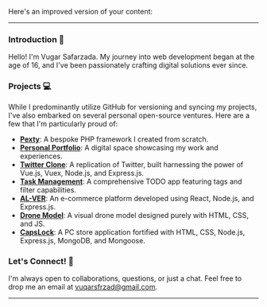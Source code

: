 Here's an improved version of your content:

---

### Introduction 🚀
Hello! I'm Vugar Safarzada. My journey into web development began at the age of 16, and I've been passionately crafting digital solutions ever since.

### Projects 💻
While I predominantly utilize GitHub for versioning and syncing my projects, I've also embarked on several personal open-source ventures. Here are a few that I'm particularly proud of:

- **[Pexty](https://github.com/vugarsafarzada/php_framework)**: A bespoke PHP framework I created from scratch.
- **[Personal Portfolio](https://github.com/vugarsafarzada/vugarsafarzada.repo)**: A digital space showcasing my work and experiences.
- **[Twitter Clone](https://github.com/vugarsafarzada/twitter-clone)**: A replication of Twitter, built harnessing the power of Vue.js, Vuex, Node.js, and Express.js.
- **[Task Management](https://github.com/vugarsafarzada/task-management)**: A comprehensive TODO app featuring tags and filter capabilities.
- **[AL-VER](https://github.com/vugarsafarzada/Al-Ver)**: An e-commerce platform developed using React, Node.js, and Express.js.
- **[Drone Model](https://github.com/vugarsafarzada/Drone-Project)**: A visual drone model designed purely with HTML, CSS, and JS.
- **[CapsLock](https://github.com/vugarsafarzada/CapsLock)**: A PC store application fortified with HTML, CSS, Node.js, Express.js, MongoDB, and Mongoose.

### Let's Connect! 💌
I'm always open to collaborations, questions, or just a chat. Feel free to drop me an email at [vuqarsfrzad@gmail.com](mailto:vuqarsfrzad@gmail.com).

---
